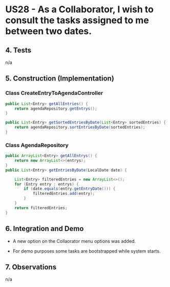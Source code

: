# US28 - As a Collaborator, I wish to consult the tasks assigned to me between two dates.

## 4. Tests 

n/a

## 5. Construction (Implementation)

### Class CreateEntryToAgendaController 

```java
public List<Entry> getAllEntries() {
    return agendaRepository.getEntrys();
}

public List<Entry> getSortedEntriesByDate(List<Entry> sortedEntries) {
    return agendaRepository.sortEntriesByDate(sortedEntries);
}
```

### Class AgendaRepository

```java
public ArrayList<Entry> getAllEntrys() {
    return new ArrayList<>(entrys);
}
public List<Entry> getEntriesByDate(LocalDate date) {

    List<Entry> filteredEntries = new ArrayList<>();
    for (Entry entry : entrys) {
        if (date.equals(entry.getEntryDate())) {
            filteredEntries.add(entry);
        }
    }
    return filteredEntries;
}
```


## 6. Integration and Demo 

* A new option on the Collaorator menu options was added.

* For demo purposes some tasks are bootstrapped while system starts.


## 7. Observations

n/a